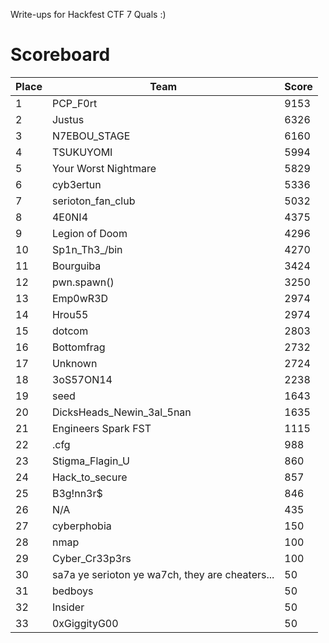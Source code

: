 Write-ups for Hackfest CTF 7 Quals :)

# Scoreboard

| Place | Team | Score |
|--|--| -- |
|1|	PCP_F0rt|	9153|
|2|	Justus|	6326|
|3|	N7EBOU_STAGE|	6160|
|4|	TSUKUYOMI|	5994|
|5|	Your Worst Nightmare|	5829|
|6|	cyb3ertun|	5336|
|7|	serioton_fan_club|	5032|
|8|	4E0NI4|	4375|
|9|	Legion of Doom|	4296|
|10|	Sp1n_Th3_/bin|	4270|
|11|	Bourguiba|	3424|
|12|	pwn.spawn()|	3250|
|13|	Emp0wR3D|	2974|
|14|	Hrou55|	2974|
|15|	dotcom|	2803|
|16|	Bottomfrag|	2732|
|17|	Unknown|	2724|
|18|	3oS57ON14|	2238|
|19|	seed|	1643|
|20|	DicksHeads_Newin_3al_5nan|	1635|
|21|	Engineers Spark FST|	1115|
|22|	.cfg|	988|
|23|	Stigma_Flagin_U|	860|
|24|	Hack_to_secure|	857|
|25|	B3g!nn3r$|	846|
|26|	N/A|	435|
|27|	cyberphobia|	150|
|28|	nmap|	100|
|29|	Cyber_Cr33p3rs|	100|
|30|	sa7a ye serioton ye wa7ch, they are cheaters...	|50|
|31|	bedboys	|50|
|32|	Insider	|50|
|33|	0xGiggityG00|	50|
